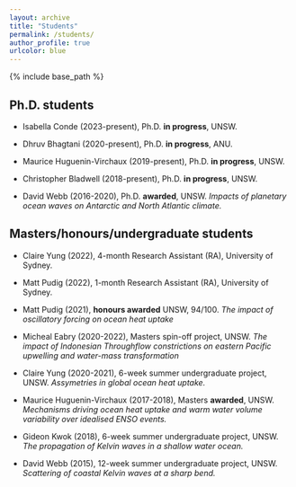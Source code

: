 ```yaml
---
layout: archive
title: "Students"
permalink: /students/
author_profile: true
urlcolor: blue
---
```


{% include base_path %}

## Ph.D. students

* Isabella Conde (2023-present), Ph.D. **in progress**, UNSW.

* Dhruv Bhagtani (2020-present), Ph.D. **in progress**, ANU.

* Maurice Huguenin-Virchaux (2019-present), Ph.D. **in progress**, UNSW.

* Christopher Bladwell (2018-present), Ph.D. **in progress**, UNSW.

* David Webb (2016-2020), Ph.D. **awarded**, UNSW. *Impacts of
  planetary ocean waves on Antarctic and North Atlantic climate.*

## Masters/honours/undergraduate students

* Claire Yung (2022), 4-month Research Assistant (RA), University of
  Sydney.

* Matt Pudig (2022), 1-month Research Assistant (RA), University of
  Sydney.

* Matt Pudig (2021), **honours awarded** UNSW, 94/100. *The impact of
  oscillatory forcing on ocean heat uptake*

* Micheal Eabry (2020-2022), Masters spin-off project, UNSW. *The
  impact of Indonesian Throughflow constrictions on eastern Pacific
  upwelling and water-mass transformation*

* Claire Yung (2020-2021), 6-week summer undergraduate project,
  UNSW. *Assymetries in global ocean heat uptake.*

* Maurice Huguenin-Virchaux (2017-2018), Masters **awarded**,
  UNSW. *Mechanisms driving ocean heat uptake and warm water volume
  variability over idealised ENSO events.*

* Gideon Kwok (2018), 6-week summer undergraduate project, UNSW. *The
  propagation of Kelvin waves in a shallow water ocean.*

* David Webb (2015), 12-week summer undergraduate project,
  UNSW. *Scattering of coastal Kelvin waves at a sharp bend.*

